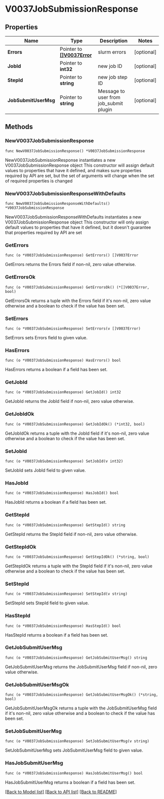 # V0037JobSubmissionResponse

## Properties

Name | Type | Description | Notes
------------ | ------------- | ------------- | -------------
**Errors** | Pointer to [**[]V0037Error**](V0037Error.md) | slurm errors | [optional] 
**JobId** | Pointer to **int32** | new job ID | [optional] 
**StepId** | Pointer to **string** | new job step ID | [optional] 
**JobSubmitUserMsg** | Pointer to **string** | Message to user from job_submit plugin | [optional] 

## Methods

### NewV0037JobSubmissionResponse

`func NewV0037JobSubmissionResponse() *V0037JobSubmissionResponse`

NewV0037JobSubmissionResponse instantiates a new V0037JobSubmissionResponse object
This constructor will assign default values to properties that have it defined,
and makes sure properties required by API are set, but the set of arguments
will change when the set of required properties is changed

### NewV0037JobSubmissionResponseWithDefaults

`func NewV0037JobSubmissionResponseWithDefaults() *V0037JobSubmissionResponse`

NewV0037JobSubmissionResponseWithDefaults instantiates a new V0037JobSubmissionResponse object
This constructor will only assign default values to properties that have it defined,
but it doesn't guarantee that properties required by API are set

### GetErrors

`func (o *V0037JobSubmissionResponse) GetErrors() []V0037Error`

GetErrors returns the Errors field if non-nil, zero value otherwise.

### GetErrorsOk

`func (o *V0037JobSubmissionResponse) GetErrorsOk() (*[]V0037Error, bool)`

GetErrorsOk returns a tuple with the Errors field if it's non-nil, zero value otherwise
and a boolean to check if the value has been set.

### SetErrors

`func (o *V0037JobSubmissionResponse) SetErrors(v []V0037Error)`

SetErrors sets Errors field to given value.

### HasErrors

`func (o *V0037JobSubmissionResponse) HasErrors() bool`

HasErrors returns a boolean if a field has been set.

### GetJobId

`func (o *V0037JobSubmissionResponse) GetJobId() int32`

GetJobId returns the JobId field if non-nil, zero value otherwise.

### GetJobIdOk

`func (o *V0037JobSubmissionResponse) GetJobIdOk() (*int32, bool)`

GetJobIdOk returns a tuple with the JobId field if it's non-nil, zero value otherwise
and a boolean to check if the value has been set.

### SetJobId

`func (o *V0037JobSubmissionResponse) SetJobId(v int32)`

SetJobId sets JobId field to given value.

### HasJobId

`func (o *V0037JobSubmissionResponse) HasJobId() bool`

HasJobId returns a boolean if a field has been set.

### GetStepId

`func (o *V0037JobSubmissionResponse) GetStepId() string`

GetStepId returns the StepId field if non-nil, zero value otherwise.

### GetStepIdOk

`func (o *V0037JobSubmissionResponse) GetStepIdOk() (*string, bool)`

GetStepIdOk returns a tuple with the StepId field if it's non-nil, zero value otherwise
and a boolean to check if the value has been set.

### SetStepId

`func (o *V0037JobSubmissionResponse) SetStepId(v string)`

SetStepId sets StepId field to given value.

### HasStepId

`func (o *V0037JobSubmissionResponse) HasStepId() bool`

HasStepId returns a boolean if a field has been set.

### GetJobSubmitUserMsg

`func (o *V0037JobSubmissionResponse) GetJobSubmitUserMsg() string`

GetJobSubmitUserMsg returns the JobSubmitUserMsg field if non-nil, zero value otherwise.

### GetJobSubmitUserMsgOk

`func (o *V0037JobSubmissionResponse) GetJobSubmitUserMsgOk() (*string, bool)`

GetJobSubmitUserMsgOk returns a tuple with the JobSubmitUserMsg field if it's non-nil, zero value otherwise
and a boolean to check if the value has been set.

### SetJobSubmitUserMsg

`func (o *V0037JobSubmissionResponse) SetJobSubmitUserMsg(v string)`

SetJobSubmitUserMsg sets JobSubmitUserMsg field to given value.

### HasJobSubmitUserMsg

`func (o *V0037JobSubmissionResponse) HasJobSubmitUserMsg() bool`

HasJobSubmitUserMsg returns a boolean if a field has been set.


[[Back to Model list]](../README.md#documentation-for-models) [[Back to API list]](../README.md#documentation-for-api-endpoints) [[Back to README]](../README.md)


